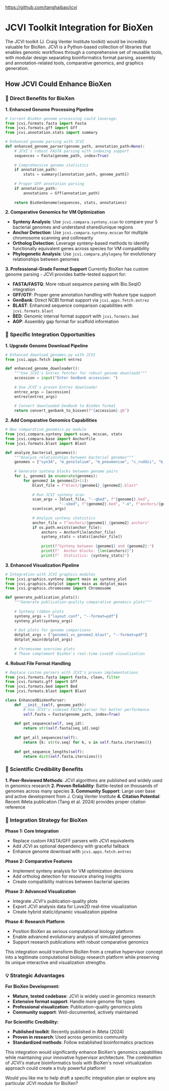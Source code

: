 https://github.com/tanghaibao/jcvi

# JCVI Toolkit Integration for BioXen

The JCVI toolkit (J. Craig Venter Institute toolkit) would be incredibly valuable for BioXen. JCVI is a Python-based collection of libraries that enables genomic workflows through a comprehensive set of reusable tools, with modular design separating bioinformatics format parsing, assembly and annotation-related tools, comparative genomics, and graphics generation.

## How JCVI Could Enhance BioXen

### 🧬 **Direct Benefits for BioXen**

**1. Enhanced Genome Processing Pipeline**
```python
# Current BioXen genome processing could leverage:
from jcvi.formats.fasta import Fasta
from jcvi.formats.gff import Gff  
from jcvi.annotation.stats import summary

# Enhanced genome parsing with JCVI
def enhanced_genome_parser(genome_path, annotation_path=None):
    # JCVI's robust FASTA parsing with indexing support
    sequences = Fasta(genome_path, index=True)
    
    # Comprehensive genome statistics
    if annotation_path:
        stats = summary([annotation_path, genome_path])
    
    # Proper GFF annotation parsing
    if annotation_path:
        annotations = Gff(annotation_path)
    
    return BioXenGenome(sequences, stats, annotations)
```

**2. Comparative Genomics for VM Optimization**
- **Synteny Analysis**: Use `jcvi.compara.synteny.scan` to compare your 5 bacterial genomes and understand shared/unique regions
- **Anchor Detection**: Use `jcvi.compara.synteny.mcscan` for multiple chromosome scanning and collinearity
- **Ortholog Detection**: Leverage synteny-based methods to identify functionally equivalent genes across species for VM compatibility
- **Phylogenetic Analysis**: Use `jcvi.compara.phylogeny` for evolutionary relationships between genomes

**3. Professional-Grade Format Support**
Currently BioXen has custom genome parsing - JCVI provides battle-tested support for:
- **FASTA/FASTQ**: More robust sequence parsing with Bio.SeqIO integration
- **GFF/GTF**: Proper gene annotation handling with feature type support
- **GenBank**: Direct NCBI format support via `jcvi.apps.fetch.entrez`
- **BLAST**: Enhanced sequence comparison capabilities with `jcvi.formats.blast`
- **BED**: Genomic interval format support with `jcvi.formats.bed`
- **AGP**: Assembly gap format for scaffold information

### 🚀 **Specific Integration Opportunities**

**1. Upgrade Genome Download Pipeline**
```python
# Enhanced download_genomes.py with JCVI
from jcvi.apps.fetch import entrez

def enhanced_genome_downloader():
    """Use JCVI's Entrez fetcher for robust genome downloads"""
    accession = input("Enter GenBank accession: ")
    
    # Use JCVI's proven Entrez downloader
    entrez_args = [accession]
    entrez(entrez_args)
    
    # Convert downloaded GenBank to BioXen format
    return convert_genbank_to_bioxen(f"{accession}.gb")
```
**2. Add Comparative Genomics Capabilities**
```python
# New comparative_genomics.py module
from jcvi.compara.synteny import scan, mcscan, stats
from jcvi.compara.base import AnchorFile
from jcvi.formats.blast import Blast

def analyze_bacterial_genomes():
    """Analyze relationships between bacterial genomes"""
    genomes = ["syn3A", "m_genitalium", "m_pneumoniae", "c_ruddii", "b_aphidicola"]
    
    # Generate synteny blocks between genome pairs
    for i, genome1 in enumerate(genomes):
        for genome2 in genomes[i+1:]:
            blast_file = f"blast/{genome1}_{genome2}.blast" 
            
            # Run JCVI synteny scan
            scan_args = [blast_file, "--qbed", f"{genome1}.bed", 
                        "--sbed", f"{genome2}.bed", "-o", f"anchors/{genome1}_{genome2}.anchors"]
            scan(scan_args)
            
            # Analyze synteny statistics
            anchor_file = f"anchors/{genome1}_{genome2}.anchors"
            if os.path.exists(anchor_file):
                anchors = AnchorFile(anchor_file)
                synteny_stats = stats([anchor_file])
                
                print(f"Synteny between {genome1} and {genome2}:")
                print(f"  Anchor blocks: {len(anchors)}")
                print(f"  Statistics: {synteny_stats}")
```

**3. Enhanced Visualization Pipeline**
```python
# Integration with JCVI graphics modules
from jcvi.graphics.synteny import main as synteny_plot
from jcvi.graphics.dotplot import main as dotplot_main
from jcvi.graphics.chromosome import Chromosome

def generate_publication_plots():
    """Generate publication-quality comparative genomics plots"""
    
    # Synteny ribbon plots
    synteny_args = ["layout.conf", "--format=pdf"]
    synteny_plot(synteny_args)
    
    # Dot plots for genome comparisons  
    dotplot_args = ["genome1_vs_genome2.blast", "--format=pdf"]
    dotplot_main(dotplot_args)
    
    # Chromosome overview plots
    # These complement BioXen's real-time Love2D visualization
```

**4. Robust File Format Handling**
```python
# Replace custom parsers with JCVI's proven implementations
from jcvi.formats.fasta import Fasta, clean, filter
from jcvi.formats.gff import Gff
from jcvi.formats.bed import Bed
from jcvi.formats.blast import Blast

class EnhancedBioXenParser:
    def __init__(self, genome_path):
        # Use JCVI's indexed FASTA parser for better performance
        self.fasta = Fasta(genome_path, index=True)
        
    def get_sequence(self, seq_id):
        return str(self.fasta[seq_id].seq)
        
    def get_all_sequences(self):
        return {k: str(v.seq) for k, v in self.fasta.iteritems()}
        
    def get_sequence_lengths(self):
        return dict(self.fasta.itersizes())
```

### 🔬 **Scientific Credibility Benefits**

**1. Peer-Reviewed Methods**: JCVI algorithms are published and widely used in genomics research
**2. Proven Reliability**: Battle-tested on thousands of genomes across many species
**3. Community Support**: Large user base and active development from J. Craig Venter Institute
**4. Citation Potential**: Recent iMeta publication (Tang et al. 2024) provides proper citation reference

### 🎯 **Integration Strategy for BioXen**

**Phase 1: Core Integration**
- Replace custom FASTA/GFF parsers with JCVI equivalents
- Add JCVI as optional dependency with graceful fallback
- Enhance genome download with `jcvi.apps.fetch.entrez`

**Phase 2: Comparative Features** 
- Implement synteny analysis for VM optimization decisions
- Add ortholog detection for resource sharing insights
- Create compatibility matrices between bacterial species

**Phase 3: Advanced Visualization**
- Integrate JCVI's publication-quality plots
- Export JCVI analysis data for Love2D real-time visualization
- Create hybrid static/dynamic visualization pipeline

**Phase 4: Research Platform**
- Position BioXen as serious computational biology platform
- Enable advanced evolutionary analysis of simulated genomes
- Support research publications with robust comparative genomics

This integration would transform BioXen from a creative hypervisor concept into a legitimate computational biology research platform while preserving its unique interactive and visualization strengths.

### 💡 **Strategic Advantages**

**For BioXen Development:**
- **Mature, tested codebase**: JCVI is widely used in genomics research
- **Extensive format support**: Handle more genome file types
- **Professional visualization**: Publication-quality genomics plots
- **Community support**: Well-documented, actively maintained

**For Scientific Credibility:**
- **Published toolkit**: Recently published in iMeta (2024)
- **Proven in research**: Used across genomics community
- **Standardized methods**: Follow established bioinformatics practices

This integration would significantly enhance BioXen's genomics capabilities while maintaining your innovative hypervisor architecture. The combination of JCVI's mature bioinformatics tools with BioXen's novel virtualization approach could create a truly powerful platform!

Would you like me to help draft a specific integration plan or explore any particular JCVI module for BioXen?